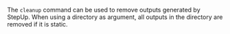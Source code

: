 The `cleanup` command can be used to remove outputs generated by StepUp.
When using a directory as argument, all outputs in the directory are removed if it is static.
